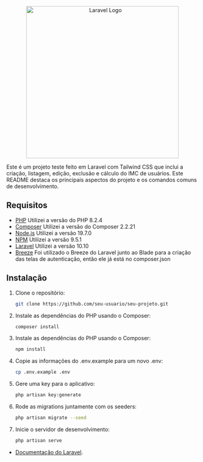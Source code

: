 <p align="center"><a href="https://laravel.com" target="_blank"><img src="https://raw.githubusercontent.com/laravel/art/master/logo-lockup/5%20SVG/2%20CMYK/1%20Full%20Color/laravel-logolockup-cmyk-red.svg" width="400" alt="Laravel Logo"></a></p>

Este é um projeto teste feito em Laravel com Tailwind CSS que inclui a criação, listagem, edição, exclusão e cálculo do IMC de usuários. Este README destaca os principais aspectos do projeto e os comandos comuns de desenvolvimento.

## Requisitos

- [PHP](https://www.php.net/) Utilizei a versão do PHP 8.2.4 
- [Composer](https://getcomposer.org/) Utilizei a versão do Composer 2.2.21
- [Node.js](https://nodejs.org/) Utilizei a versão 19.7.0
- [NPM](https://www.npmjs.com/) Utilizei a versão 9.5.1
- [Laravel](https://laravel.com/docs/10.x) Utilizei a versão 10.10
- [Breeze](https://laravel.com/docs/10.x/starter-kits#breeze-and-blade) Foi utilizado o Breeze do Laravel junto ao Blade para a criação das telas de autenticação, então ele já está no composer.json

## Instalação

1. Clone o repositório:

   ```bash
   git clone https://github.com/seu-usuario/seu-projeto.git

2. Instale as dependências do PHP usando o Composer:
   ```bash
   composer install

3. Instale as dependências do PHP usando o Composer:
   ```bash
   npm install

4. Copie as informações do .env.example para um novo .env:
   ```bash
   cp .env.example .env

5. Gere uma key para o aplicativo:
   ```bash
   php artisan key:generate

6. Rode as migrations juntamente com os seeders:
   ```bash
   php artisan migrate --seed

7. Inicie o servidor de desenvolvimento:
   ```bash
   php artisan serve

- [Documentação do Laravel](https://laravel.com/docs/10.x).